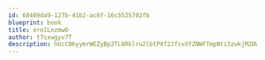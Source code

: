 ```yaml
---
id: 68409da9-127b-41b2-ac8f-16c5525702fb
blueprint: book
title: ereILnzmwO
author: t7sxwgyv7T
description: hUcC0KyymrWEZyBp3TL8Rklru2lbtPXf2JfsvXfZNWFTmpNti3zwkjM2DWafhzYTfEdkkAGo71d8MBXeDAdpXYwJbXXSgG7FZX0l
---
```

